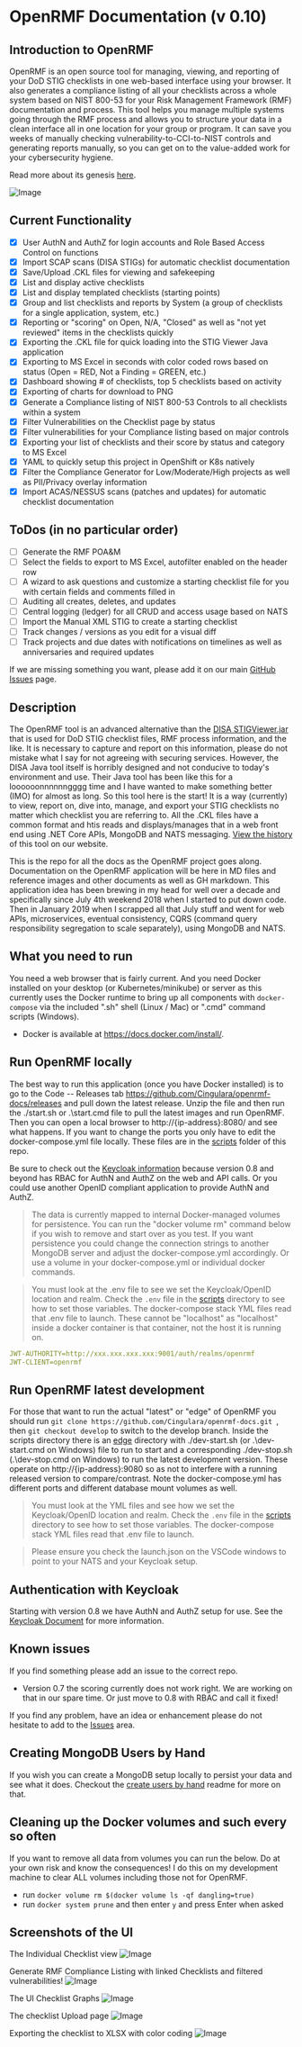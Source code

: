 # OpenRMF Documentation (v 0.10)

## Introduction to OpenRMF
OpenRMF is an open source tool for managing, viewing, and reporting of your DoD STIG checklists in one web-based interface using your browser. It also generates a compliance listing of all your checklists across a whole system based on NIST 800-53 for your Risk Management Framework (RMF) documentation and process. This tool helps you manage multiple systems going through the RMF process and allows you to structure your data in a clean interface all in one location for your group or program. It can save you weeks of manually checking vulnerability-to-CCI-to-NIST controls and generating reports manually, so you can get on to the value-added work for your cybersecurity hygiene.

Read more about its genesis <a href="https://www.cingulara.com/opensource.html" target="_blank">here</a>.

![Image](./img/UI-checklist-dashboard.png?raw=true)

## Current Functionality
- [x] User AuthN and AuthZ for login accounts and Role Based Access Control on functions
- [x] Import SCAP scans (DISA STIGs) for automatic checklist documentation
- [x] Save/Upload .CKL files for viewing and safekeeping
- [x] List and display active checklists
- [x] List and display templated checklists (starting points)
- [x] Group and list checklists and reports by System (a group of checklists for a single application, system, etc.)
- [x] Reporting or "scoring" on Open, N/A, "Closed" as well as "not yet reviewed" items in the checklists quickly
- [x] Exporting the .CKL file for quick loading into the STIG Viewer Java application
- [x] Exporting to MS Excel in seconds with color coded rows based on status (Open = RED, Not a Finding = GREEN, etc.)
- [x] Dashboard showing # of checklists, top 5 checklists based on activity
- [x] Exporting of charts for download to PNG
- [x] Generate a Compliance listing of NIST 800-53 Controls to all checklists within a system 
- [x] Filter Vulnerabilities on the Checklist page by status 
- [x] Filter vulnerabilities for your Compliance listing based on major controls
- [x] Exporting your list of checklists and their score by status and category to MS Excel 
- [x] YAML to quickly setup this project in OpenShift or K8s natively
- [x] Filter the Compliance Generator for Low/Moderate/High projects as well as PII/Privacy overlay information
- [x] Import ACAS/NESSUS scans (patches and updates) for automatic checklist documentation

## ToDos (in no particular order)
- [ ] Generate the RMF POA&M
- [ ] Select the fields to export to MS Excel, autofilter enabled on the header row
- [ ] A wizard to ask questions and customize a starting checklist file for you with certain fields and comments filled in
- [ ] Auditing all creates, deletes, and updates
- [ ] Central logging (ledger) for all CRUD and access usage based on NATS
- [ ] Import the Manual XML STIG to create a starting checklist
- [ ] Track changes / versions as you edit for a visual diff
- [ ] Track projects and due dates with notifications on timelines as well as anniversaries and required updates

If we are missing something you want, please add it on our main <a href="https://github.com/Cingulara/openrmf-web/issues" target="_blank">GitHub Issues</a> page.

## Description

The OpenRMF tool is an advanced alternative than the [DISA STIGViewer.jar](https://iase.disa.mil/stigs/Pages/stig-viewing-guidance.aspx) that is used for DoD STIG checklist files, RMF process information, and the like. It is necessary to capture and report on this information, please do not mistake what I say for not agreeing with securing services. However, the DISA Java tool itself is horribly designed and not conducive to today's environment and use. Their Java tool has been like this for a loooooonnnnnngggg time and I have wanted to make something better (IMO) for almost as long. So this tool here is the start! It is a way (currently) to view, report on, dive into, manage, and export your STIG checklists no matter which checklist you are referring to. All the .CKL files have a common format and htis reads and displays/manages that in a web front end using .NET Core APIs, MongoDB and NATS messaging. [View the history](https://www.cingulara.com/opensource.html) of this tool on our website. 

This is the repo for all the docs as the OpenRMF project goes along.  Documentation on the OpenRMF application will be here in MD files and reference images and other documents as well as GH markdown. This application idea has been brewing in my head for well over a decade and specifically since July 4th weekend 2018 when I started to put down code. Then in January 2019 when I scrapped all that July stuff and went for web APIs, microservices, eventual consistency, CQRS (command query responsibility segregation to scale separately), using MongoDB and NATS.

## What you need to run
You need a web browser that is fairly current. And you need Docker installed on your desktop (or Kubernetes/minikube) or server as this currently uses the Docker runtime to bring up all components with ` docker-compose ` via the included ".sh" shell (Linux / Mac) or ".cmd" command scripts (Windows).

* Docker is available at <a href="https://docs.docker.com/install/" target="_blank">https://docs.docker.com/install/</a>.

## Run OpenRMF locally
The best way to run this application (once you have Docker installed) is to go to the Code -- Releases tab https://github.com/Cingulara/openrmf-docs/releases and pull down the latest release. Unzip the file and then run the ./start.sh or .\start.cmd file to pull the latest images and run OpenRMF. Then you can open a local browser to http://{ip-address}:8080/ and see what happens. If you want to change the ports you only have to edit the docker-compose.yml file locally. These files are in the [scripts](scripts) folder of this repo.

Be sure to check out the [Keycloak information](#authentication-with-keycloak) because version 0.8 and beyond has RBAC for AuthN and AuthZ on the web and API calls. Or you could use another OpenID compliant application to provide AuthN and AuthZ.

> The data is currently mapped to internal Docker-managed volumes for persistence. You can run the "docker volume rm" command below if you wish to remove and start over as you test.  If you want persistence you could change the connection strings to another MongoDB server and adjust the docker-compose.yml accordingly. Or use a volume in your docker-compose.yml or individual docker commands. 

> You must look at the .env file to see we set the Keycloak/OpenID location and realm. Check the `.env` file in the [scripts](scripts) directory to see how to set those variables. The docker-compose stack YML files read that .env file to launch. These cannot be "localhost" as "localhost" inside a docker container is that container, not the host it is running on.

```yaml
JWT-AUTHORITY=http://xxx.xxx.xxx.xxx:9001/auth/realms/openrmf
JWT-CLIENT=openrmf
```

## Run OpenRMF latest development
For those that want to run the actual "latest" or "edge" of OpenRMF you should run `git clone https://github.com/Cingulara/openrmf-docs.git `, then `git checkout develop` to switch to the develop branch. Inside the scripts directory there is an [edge](scripts/edge/) directory with ./dev-start.sh (or .\dev-start.cmd on Windows) file to run to start and a corresponding ./dev-stop.sh (.\dev-stop.cmd on Windows) to run the latest development version. These operate on http://{ip-address}:9080 so as not to interfere with a running released version to compare/contrast. Note the docker-compose.yml has different ports and different database mount volumes as well. 

> You must look at the YML files and see how we set the Keycloak/OpenID location and realm. Check the `.env` file in the [scripts](scripts) directory to see how to set those variables. The docker-compose stack YML files read that .env file to launch.

> Please ensure you check the launch.json on the VSCode windows to point to your NATS and your Keycloak setup.

## Authentication with Keycloak

Starting with version 0.8 we have AuthN and AuthZ setup for use. See the [Keycloak Document](keycloak.md) for more information.

## Known issues
If you find something please add an issue to the correct repo. 

- Version 0.7 the scoring currently does not work right. We are working on that in our spare time. Or just move to 0.8 with RBAC and call it fixed!

If you find any problem, have an idea or enhancement please do not hesitate to add to the [Issues](https://github.com/Cingulara/openrmf-docs/issues) area.

## Creating MongoDB Users by Hand
If you wish you can create a MongoDB setup locally to persist your data and see what it does. Checkout the [create users by hand](create-users-by-hand.md) readme for more on that. 

## Cleaning up the Docker volumes and such every so often
If you want to remove all data from volumes you can run the below. Do at your own risk and know the consequences! I do this on my development machine to clear ALL volumes including those not for OpenRMF. 

* run `docker volume rm $(docker volume ls -qf dangling=true)` 
* run `docker system prune` and then enter `y` and press Enter when asked

## Screenshots of the UI

The Individual Checklist view
![Image](./img/UI-checklist-scoring-vulns.png?raw=true)

Generate RMF Compliance Listing with linked Checklists and filtered vulnerabilities!
![Image](./img/UI-system-compliance-generator.png?raw=true)

The UI Checklist Graphs
![Image](./img/UI-checklist-graphs.png?raw=true)

The checklist Upload page
![Image](./img/UI-checklist-upload.png?raw=true)

Exporting the checklist to XLSX with color coding
![Image](./img/checklist-export-xlsx.png?raw=true)
